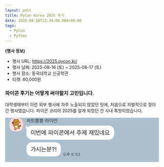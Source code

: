 ```yaml
---
layout: post
title: PyCon Korea 2025 후기
date: 2025-08-28T23:39:00.000+09:00
tags:
  - PyCon
  - Python
---
```

**(행사 정보)**

* 행사 URL: <https://2025.pycon.kr/>
* 행사 날짜: 2025-08-16 (토) ~ 2025-08-17 (토)
* 행사 장소: 동국대학교 신공학관
* 티켓: 60,000원

### 파이콘 후기는 어떻게 써야할지 고민입니다.

대학생때부터 이런 외부 행사에 자주 노출되지 않았던 탓에, 처음으로 자발적으로 찾아간 행사였습니다. 파이콘 코리아 2025를 알게 되었던 건 사내 톡방이었습니다.

![이번에 파이콘에서 주제 재밌네요 가시는분?!](/images/uploads/img_1025.jpg)
